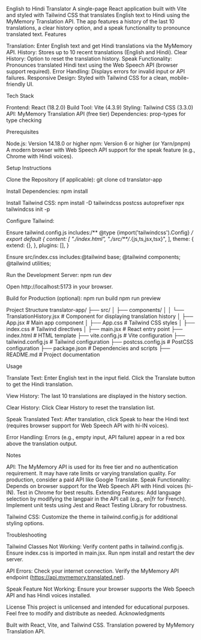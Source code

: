English to Hindi Translator
A single-page React application built with Vite and styled with Tailwind CSS that translates English text to Hindi using the MyMemory Translation API. The app features a history of the last 10 translations, a clear history option, and a speak functionality to pronounce translated text.
Features

Translation: Enter English text and get Hindi translations via the MyMemory API.
History: Stores up to 10 recent translations (English and Hindi).
Clear History: Option to reset the translation history.
Speak Functionality: Pronounces translated Hindi text using the Web Speech API (browser support required).
Error Handling: Displays errors for invalid input or API failures.
Responsive Design: Styled with Tailwind CSS for a clean, mobile-friendly UI.

Tech Stack

Frontend: React (18.2.0)
Build Tool: Vite (4.3.9)
Styling: Tailwind CSS (3.3.0)
API: MyMemory Translation API (free tier)
Dependencies: prop-types for type checking

Prerequisites

Node.js: Version 14.18.0 or higher
npm: Version 6 or higher (or Yarn/pnpm)
A modern browser with Web Speech API support for the speak feature (e.g., Chrome with Hindi voices).

Setup Instructions

Clone the Repository (if applicable):
git clone <repository-url>
cd translator-app


Install Dependencies:
npm install


Install Tailwind CSS:
npm install -D tailwindcss postcss autoprefixer
npx tailwindcss init -p


Configure Tailwind:

Ensure tailwind.config.js includes:/** @type {import('tailwindcss').Config} */
export default {
  content: [
    "./index.html",
    "./src/**/*.{js,ts,jsx,tsx}",
  ],
  theme: {
    extend: {},
  },
  plugins: [],
}


Ensure src/index.css includes:@tailwind base;
@tailwind components;
@tailwind utilities;




Run the Development Server:
npm run dev


Open http://localhost:5173 in your browser.


Build for Production (optional):
npm run build
npm run preview



Project Structure
translator-app/
├── src/
│   ├── components/
│   │   └── TranslationHistory.jsx  # Component for displaying translation history
│   ├── App.jsx                    # Main app component
│   ├── App.css                    # Tailwind CSS styles
│   ├── index.css                  # Tailwind directives
│   ├── main.jsx                   # React entry point
├── index.html                     # HTML template
├── vite.config.js                 # Vite configuration
├── tailwind.config.js             # Tailwind configuration
├── postcss.config.js              # PostCSS configuration
├── package.json                   # Dependencies and scripts
├── README.md                      # Project documentation

Usage

Translate Text:
Enter English text in the input field.
Click the Translate button to get the Hindi translation.


View History:
The last 10 translations are displayed in the history section.


Clear History:
Click Clear History to reset the translation list.


Speak Translated Text:
After translation, click Speak to hear the Hindi text (requires browser support for Web Speech API with hi-IN voices).


Error Handling:
Errors (e.g., empty input, API failure) appear in a red box above the translation output.



Notes

API: The MyMemory API is used for its free tier and no authentication requirement. It may have rate limits or varying translation quality. For production, consider a paid API like Google Translate.
Speak Functionality: Depends on browser support for the Web Speech API with Hindi voices (hi-IN). Test in Chrome for best results.
Extending Features:
Add language selection by modifying the langpair in the API call (e.g., en|fr for French).
Implement unit tests using Jest and React Testing Library for robustness.


Tailwind CSS: Customize the theme in tailwind.config.js for additional styling options.

Troubleshooting

Tailwind Classes Not Working:
Verify content paths in tailwind.config.js.
Ensure index.css is imported in main.jsx.
Run npm install and restart the dev server.


API Errors:
Check your internet connection.
Verify the MyMemory API endpoint (https://api.mymemory.translated.net).


Speak Feature Not Working:
Ensure your browser supports the Web Speech API and has Hindi voices installed.



License
This project is unlicensed and intended for educational purposes. Feel free to modify and distribute as needed.
Acknowledgments

Built with React, Vite, and Tailwind CSS.
Translation powered by MyMemory Translation API.

